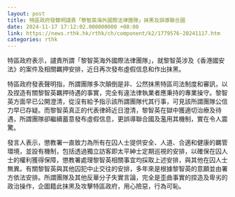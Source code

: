 ```yaml
---
layout: post
title: 特區政府發聲明譴責「黎智英海外國際法律團隊」抹黑及誤導聯合國
date: 2024-11-17 17:12:02.000000000 +08:00
link: https://news.rthk.hk/rthk/ch/component/k2/1779576-20241117.htm
categories: rthk
---
```


特區政府表示，譴責所謂「黎智英海外國際法律團隊」，就黎智英涉及《香港國安法》的案件及相關羈押安排，近日再次發布虛假信息和作出抹黑。

特區政府發表聲明指，所謂團隊多次顛倒是非、公然抹黑特區司法制度和審訊，以及捏造有關黎智英羈押待遇的事實，完全有違法律執業者應秉持的專業操守。黎智英方面早已公開澄清，從沒有給予指示該所謂團隊代其行事，可見該所謂團隊公信力早已存疑。而黎智英真正的代表律師近日澄清，黎智英在獄中獲適切治療及待遇，所謂團隊卻繼續蓄意發布虛假信息，更誤導聯合國及濫用其機制，實在令人震驚。

發言人表示，懲教署一直致力為所有在囚人士提供安全、人道、合適和健康的羈管環境，並設有機制，包括透過獨立訪客即太平紳士定期巡視的安排，以確保在囚人士的權利獲得保障，懲教署處理黎智英相關事宜均採取上述安排，與其他在囚人士無異。有關黎智英與其他囚犯中止交往的安排，多年來是根據黎智英的意願並由署方依法安排。所謂團隊及其他反華分子失實言論，完全是歪曲事實的捏造及卑劣的政治操作，企圖籍此抹黑及攻擊特區政府，用心險惡，行為可恥。
